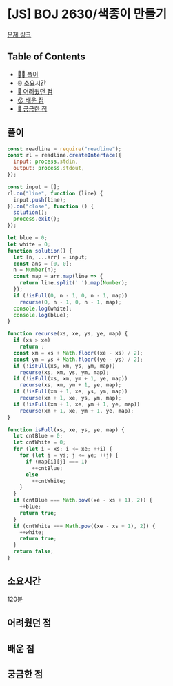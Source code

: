 # [JS] BOJ 2630/색종이 만들기

[문제 링크](https://www.acmicpc.net/problem/2630)

<!-- 제목으로 다음과 같은 내용으로 작성해주세요 ! -->
<!-- 📕 백준 : BOJ 문제번호/문제제목 e.g. BOJ 2577/숫자의 개수 -->
<!-- 📗 프로그래머스 : PRO 문제번호/문제제목 e.g. PRO 120812/최빈값 구하기 -->
<!-- 백준허브를 사용하시면 프로그래머스의 문제번호도 확인하실 수 있습니다 -->

## Table of Contents

- [✍🏻 풀이](#풀이)
- [⏰ 소요시간](#소요시간)
- [🫠 어려웠던 점](#어려웠던-점)
- [😮 배운 점](#배운-점)
- [🤔 궁금한 점](#궁금한-점)

## 풀이

<!-- ```옆에 사용하는 언어를 기입하세요 e.g. javascript, python -->

```javascript
const readline = require("readline");
const rl = readline.createInterface({
  input: process.stdin,
  output: process.stdout,
});

const input = [];
rl.on("line", function (line) {
  input.push(line);
}).on("close", function () {
  solution();
  process.exit();
});

let blue = 0;
let white = 0;
function solution() {
  let [n, ...arr] = input;
  const ans = [0, 0];
  n = Number(n);
  const map = arr.map(line => {
    return line.split(' ').map(Number);
  });
  if (!isFull(0, n - 1, 0, n - 1, map))
    recurse(0, n - 1, 0, n - 1, map);
  console.log(white);
  console.log(blue);
}

function recurse(xs, xe, ys, ye, map) {
  if (xs > xe)
    return ;
  const xm = xs + Math.floor((xe - xs) / 2);
  const ym = ys + Math.floor((ye - ys) / 2);
  if (!isFull(xs, xm, ys, ym, map))
    recurse(xs, xm, ys, ym, map);
  if (!isFull(xs, xm, ym + 1, ye, map))
    recurse(xs, xm, ym + 1, ye, map);
  if (!isFull(xm + 1, xe, ys, ym, map))
    recurse(xm + 1, xe, ys, ym, map);
  if (!isFull(xm + 1, xe, ym + 1, ye, map))
    recurse(xm + 1, xe, ym + 1, ye, map);
}

function isFull(xs, xe, ys, ye, map) {
  let cntBlue = 0;
  let cntWhite = 0;
  for (let i = xs; i <= xe; ++i) {
    for (let j = ys; j <= ye; ++j) {
      if (map[i][j] === 1) 
        ++cntBlue;
      else
        ++cntWhite;
    }
  }
  if (cntBlue === Math.pow((xe - xs + 1), 2)) {
    ++blue;
    return true;
  }
  if (cntWhite === Math.pow((xe - xs + 1), 2)) {
    ++white;
    return true;
  }
  return false;
}
```

## 소요시간
120분

## 어려웠던 점

## 배운 점

## 궁금한 점
